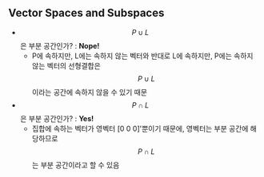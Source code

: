 ## Vector Spaces and Subspaces
- $$P \cup L$$은 부분 공간인가? : **Nope!**
  - P에 속하지만, L에는 속하지 않는 벡터와 반대로 L에 속하지만, P에는 속하지 않는 벡터의 선형결합은 $$P \cup L$$이라는 공간에 속하지 않을 수 있기 때문
- $$P \cap L$$은 부분 공간인가? : **Yes!**
  - 집합에 속하는 벡터가 영벡터 [0 0 0]'뿐이기 때문에, 영벡터는 부분 공간에 해당하므로 $$P \cap L$$는 부분 공간이라고 할 수 있음
